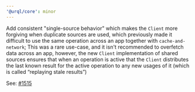 ```yaml
---
'@urql/core': minor
---
```


Add consistent "single-source behavior" which makes the `Client` more forgiving when duplicate
sources are used, which previously made it difficult to use the same operation across an app
together with `cache-and-network`; This was a rare use-case, and it isn't recommended to overfetch
data across an app, however, the new `Client` implementation of shared sources ensures that when an
operation is active that the `Client` distributes the last known result for the active operation to
any new usages of it (which is called “replaying stale results”)

See: [#1515](https://github.com/FormidableLabs/urql/pull/1515)

